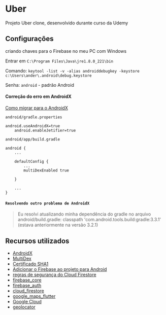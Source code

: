 # Uber

Projeto Uber clone, desenvolvido durante curso da Udemy

## Configurações

criando chaves para o Firebase no meu PC com Windows

Entrar em `C:\Program Files\Java\jre1.8.0_221\bin`

Comando: `keytool -list -v -alias androiddebugkey -keystore c:\Users\ander\.android\debug.keystore`

Senha: `android` - padrão Android

#### Correção do erro em AndroidX

[Como migrar para o AndroidX](https://developer.android.com/jetpack/androidx/migrate)

`android/gradle.properties`

```
android.useAndroidX=true
    android.enableJetifier=true
```

`android/app/build.gradle`

```
android {
    ...

    defaultConfig {
        ...
        multiDexEnabled true
        
    }

    ...
}
```

#### `Resolvendo outro problema de AndroidX`

> Eu resolvi atualizando minha dependência do gradle no arquivo android/build.gradle: classpath 'com.android.tools.build:gradle:3.3.1' (estava anteriormente na versão 3.2.1)


## Recursos utilizados
  * [AndroidX](https://developer.android.com/jetpack/androidx/migrate) 
  * [MultiDex](https://developer.android.com/studio/build/multidex?hl=pt-BR)
  * [Certificado SHA1](https://developers.google.com/android/guides/client-auth)
  * [Adicionar o Firebase ao projeto para Android](https://firebase.google.com/docs/android/setup?authuser=0)
  * [regras de segurança do Cloud Firestore](https://firebase.google.com/docs/firestore/security/get-started?authuser=0)
  * [firebase_core](https://pub.dev/packages/firebase_core)
  * [firebase_auth](https://pub.dev/packages/firebase_auth) 
  * [cloud_firestore](https://pub.dev/packages/cloud_firestore)
  * [google_maps_flutter](https://pub.dev/packages/google_maps_flutter)
  * [Google Cloud](https://console.cloud.google.com)
  * [geolocator](https://pub.dev/packages/geolocator)

 



